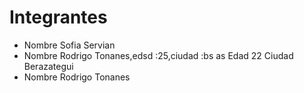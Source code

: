 # Integrantes

- Nombre Sofia Servian
- Nombre Rodrigo Tonanes,edsd :25,ciudad :bs as
  Edad 22
  Ciudad Berazategui
- Nombre Rodrigo Tonanes
